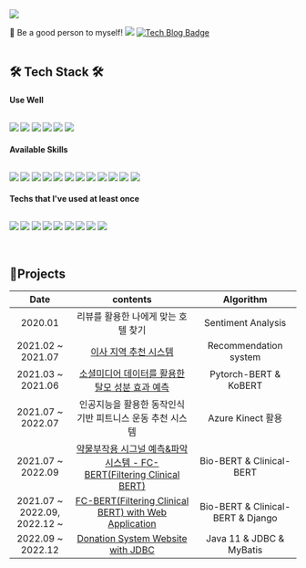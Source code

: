 <!--
- 🔭 I’m currently working on ...
- 🌱 I’m currently learning ...
- 👯 I’m looking to collaborate on ...
- 🤔 I’m looking for help with ...
- 💬 Ask me about ...
- 📫 How to reach me: ...
- 😄 Pronouns: ...
- ⚡ Fun fact: ...
-->
 
 <img src="https://capsule-render.vercel.app/api?type=waving&color=008000&height=230&section=header&text=ChaeYeon%20Lee&desc=Machine%20Learning%20and%20Development&fontSize=70&fontAlignY=35&descAlignY=50&descAlign=58" /> 
 
 
 💬 Be a good person to myself! 
  <a href="mailto:chland23@gmail.com" target="_blank"><img src="https://img.shields.io/badge/Gmail-EA4335?style=flat-square&logo=Gmail&Studio&logoColor=white"/></a>
  [![Tech Blog Badge](http://img.shields.io/badge/-Naver%20Blog-03C75A?style=flat-square&logo=naver&logoColor=white&link=https://blog.naver.com/chland23)](https://blog.naver.com/chland23)
  <br><br>
  
  ## 🛠️ Tech Stack 🛠️
  <h4> Use Well
  <br><br>
  <p>
  <img src="https://img.shields.io/badge/Python-3776AB?style=flat-square&logo=Python&logoColor=white"/>
  <img src="https://img.shields.io/badge/MySQL-4479A1?style=flat-square&logo=MySQL&Studio&logoColor=white"/>
  <img src="https://img.shields.io/badge/Oracle-F80000?style=flat-square&logo=Oracle&Studio&logoColor=white"/>
  <img src="https://img.shields.io/badge/R Studio-75AADB?style=flat-square&logo=RStudio&Studio&logoColor=white"/>
  <img src="https://img.shields.io/badge/Django-092E20?style=flat-square&logo=Django&Studio&logoColor=white"/>
  <img src="https://img.shields.io/badge/Apache Spark-E25A1C?style=flat-square&logo=Apache Spark&logoColor=white"/>
  </p>
  
  <h4> Available Skills
  <br><br>
  <p>
  <img src="https://img.shields.io/badge/Java-007396?style=flat-square&logo=OpenJDK&logoColor=white"/>
  <img src="https://img.shields.io/badge/C-A8B9CC?style=flat-square&logo=C&logoColor=white"/>
  <img src="https://img.shields.io/badge/Linux-FCC624?style=flat-square&logo=Linux&logoColor=white"/>
  <img src="https://img.shields.io/badge/Visual Studio-5C2D91?style=flat-square&logo=Visual Studio&Studio&logoColor=white"/>
  <img src="https://img.shields.io/badge/Ubuntu-E95420?style=flat-square&logo=Ubuntu&Studio&logoColor=white"/>
  <img src="https://img.shields.io/badge/HTML5-E34F26?style=flat-square&logo=HTML5&logoColor=white"/>
  <img src="https://img.shields.io/badge/CSS3-1572B6?style=flat-square&logo=CSS3&logoColor=white"/>
  <img src="https://img.shields.io/badge/JavaScript-F7DF1E?style=flat-square&logo=JavaScript&logoColor=white"/>
  <img src="https://img.shields.io/badge/Apache Tomcat-F8DC75?style=flat-square&logo=Apache Tomcat&Studio&logoColor=white"/>
  <img src="https://img.shields.io/badge/JQuery-0769AD?style=flat-square&logo=JQuery&Studio&logoColor=white"/>
  <img src="https://img.shields.io/badge/Github-181717?style=flat-square&logo=Github&Studio&logoColor=white"/>
  <img src="https://img.shields.io/badge/Git-F05032?style=flat-square&logo=Git&Studio&logoColor=white"/>
  </p>
  
  <h4> Techs that I've used at least once
  <br><br>
  <p>
  <img src="https://img.shields.io/badge/Red Hat-EE0000?style=flat-square&logo=RedHat&logoColor=white"/>
  <img src="https://img.shields.io/badge/MongoDB-47A248?style=flat-square&logo=MongoDB&Studio&logoColor=white"/>
  <img src="https://img.shields.io/badge/Flask-000000?style=flat-square&logo=Flask&Studio&logoColor=white"/>
  <img src="https://img.shields.io/badge/SQLite-003B57?style=flat-square&logo=SQLite&Studio&logoColor=white"/>
  <img src="https://img.shields.io/badge/Pytorch-EE4C2C?style=flat-square&logo=Pytorch&Studio&logoColor=white"/>
  <img src="https://img.shields.io/badge/CentOS-262577?style=flat-square&logo=CentOS&Studio&logoColor=white"/>
  <img src="https://img.shields.io/badge/Sass-CC6699?style=flat-square&logo=Sass&Studio&logoColor=white"/>
  <img src="https://img.shields.io/badge/Android Studio-3DDC84?style=flat-square&logo=Android Studio&Studio&logoColor=white"/>
  <img src="https://img.shields.io/badge/Adobe Photoshop-31A8FF?style=flat-square&logo=Adobe Photoshop&Studio&logoColor=white"/>
  </p>
  <br>

## 🌱Projects
| **Date** | **contents** | **Algorithm** |
|:--------:|:--------:|:--------:|
| 2020.01 | 리뷰를 활용한 나에게 맞는 호텔 찾기 | Sentiment Analysis |
| 2021.02 ~ 2021.07 | <a href="https://github.com/LeeChaeY/Recommendation-system-for-moving-areas">이사 지역 추천 시스템</a> | Recommendation system |
| 2021.03 ~ 2021.06 | <a href="https://github.com/LeeChaeY/A-system-to-predict-the-effects-of-hair-loss"/>소셜미디어 데이터를 활용한 탈모 성분 효과 예측</a> | Pytorch-BERT & KoBERT |
| 2021.07 ~ 2022.07 | 인공지능을 활용한 동작인식 기반 피트니스 운동 추천 시스템 | Azure Kinect 활용 |
| 2021.07 ~ 2022.09 | <a href="https://github.com/LeeChaeY/Drug-side-effects-signal-identification-system"/>약물부작용 시그널 예측&파악 시스템 - FC-BERT(Filtering Clinical BERT) </a> | Bio-BERT & Clinical-BERT |
| 2021.07 ~ 2022.09, <br> 2022.12 ~ | <a href="https://github.com/LeeChaeY/Filtering-Clinical-BERT-with-Web-Application"/> FC-BERT(Filtering Clinical BERT) with Web Application </a> | Bio-BERT & Clinical-BERT & Django |
| 2022.09 ~ 2022.12 | <a href="https://github.com/LeeChaeY/Donation-System-Website-with-JDBC"/> Donation System Website with JDBC </a> | Java 11 & JDBC & MyBatis |

<br>
<!--
![Anurag's GitHub stats](https://github-readme-stats.vercel.app/api?username=LeeChaeY&show_icons=true&theme=merko)
-->
